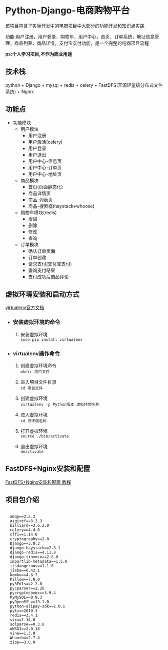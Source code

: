 <h1>Python-Django-电商购物平台</h1>
</hr>
<p>该项目包含了实际开发中的电商项目中大部分的功能开发和知识点实践</p>
<p>功能:用户注册，用户登录，购物车，用户中心，首页，订单系统，地址信息管理，商品列表，商品详情，支付宝支付功能，是一个完整的电商项目流程</p>
<p>
  <strong>ps:个人学习项目,不作为商业用途</strong>
</p>
<h2>技术栈</h2>
</hr>
<p>python + Django + mysql + redis + celery + FastDFS(开源轻量级分布式文件系统) + Nginx</p>
<h2>功能点</h2>
</hr>
<ul>
  <li>功能模块
    <ul>
      <li>用户模块
        <ul>
          <li>用户注册</li>
          <li>用户激活(celery)</li>
          <li>用户登录</li>
          <li>用户退出</li>
          <li>用户中心-信息页</li>
          <li>用户中心-订单页</li>
          <li>用户中心-地址页</li>
        </ul>
      </li>
      <li>商品模块
        <ul>
          <li>首页(页面静态化)</li>
          <li>商品详情页</li>
          <li>商品-列表页</li>
          <li>商品-搜索框(haystack+whoose)</li>
        </ul>
      </li>
      <li>购物车模块(redis)
        <ul>
          <li>增加</li>
          <li>删除</li>
          <li>修改</li>
          <li>查询</li>
        </ul>
      </li>
      <li>订单模块
        <ul>
          <li>确认订单页面</li>
          <li>订单创建</li>
          <li>请求支付(支付宝支付)</li>
          <li>查询支付结果</li>
          <li>支付成功后商品评论</li>
        </ul>
      </li>
    </ul>
  </li>
</ul>
<h2>虚拟环境安装和启动方式</h2>
</hr>
<p>
  <a href="https://pypi.org/project/virtualenv/" rel="nofollow">virtualenv官方文档</a>
</p>
<ul>
  <li>
    <h3>安装虚拟环境的命令</h3>
    <ol>
      <li>
        <p>
          安装虚拟环境<br>
          <code>sudo pip install virtualenv</code>
        </p>
      </li>
    </ol>
  </li>
  <li>
    <h3>virtualenv操作命令</h3>
    <ol>
      <li>
        <p>
          创建虚拟环境命令<br>
          <code>mkdir 项目文件</code>
        </p>
      </li>
      <li>
        <p>
          进入项目文件目录<br>
          <code>cd 项目文件</code>
        </p>
      </li>
      <li>
        <p>
          创建虚拟环境<br>
          <code>virtualenv -p Python版本 虚拟环境名称</code>
        </p>
      </li>
      <li>
        <p>
          进入虚拟环境<br>
          <code>cd 寻环境名称</code>
        </p>
      </li>
      <li>
        <p>
          打开虚拟环境<br>
          <code>source ./bin/activate</code>
        </p>
      </li>
      <li>
        <p>
          退出虚拟环境<br>
          <code>deactivate</code>
        </p>
      </li>
    </ol>
  </li>
</ul>
<h2>FastDFS+Nginx安装和配置</h2>
</hr>
<p>
  <a href="https://www.bilibili.com/video/av77997707">FastDFS+Nginx安装和配置 教程</a>
</p>
<h2>项目包介绍</h2>
</hr>
<pre><code>
  amqp==2.5.2
  asgiref==3.2.3
  billiard==3.6.2.0
  celery==4.4.0
  cffi==1.14.0
  cryptography==2.8
  Django==3.0.3
  django-haystack==2.8.1
  django-redis==4.11.0
  django-tinymce==2.8.0
  importlib-metadata==1.5.0
  itsdangerous==1.1.0
  jieba==0.42.1
  kombu==4.6.7
  Pillow==7.0.0
  py3Fdfs==2.2.0
  pycparser==2.20
  pycryptodomex==3.9.4
  PyMySQL==0.9.3
  pyOpenSSL==19.1.0
  python-alipay-sdk==2.0.1
  pytz==2019.3
  redis==3.4.1
  six==1.14.0
  sqlparse==0.3.0
  uWSGI==2.0.18
  vine==1.3.0
  Whoosh==2.7.4
  zipp==3.0.0
</code></pre>
